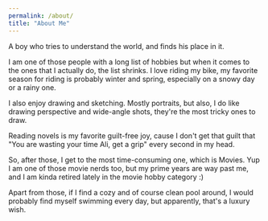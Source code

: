 ```yaml
---
permalink: /about/
title: "About Me"
---
```


A boy who tries to understand the world, and finds his place in it. 



I am one of those people with a long list of hobbies but when it comes to the ones that I actually do, the list shrinks. I love riding my bike, my favorite
season for riding is probably winter and spring, especially on a snowy day or a rainy one. 

I also enjoy drawing and sketching. Mostly portraits, but also, I do like drawing perspective and wide-angle shots, they're the most tricky ones to draw.

Reading novels is my favorite guilt-free joy, cause I don't get that guilt that "You are wasting your time Ali, get a grip" every second in my head.

So, after those, I get to the most time-consuming one, which is Movies. Yup I am one of those movie nerds too, but my prime years are way past me, and I am
kinda retired lately in the movie hobby category :)



Apart from those, if I find a cozy and of course clean pool around, I would probably find myself swimming every day, but apparently, that's a luxury wish. 

